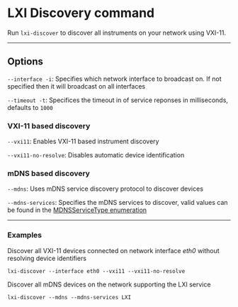 # LXI Discovery command

Run `lxi-discover` to discover all instruments on your network using VXI-11.

---

## Options

`--interface -i`: Specifies which network interface to broadcast on. If not specified then it will broadcast on all interfaces

`--timeout -t`: Specifices the timeout in of service reponses in milliseconds, defaults to `1000`

### VXI-11 based discovery

`--vxi11`: Enables VXI-11 based instrument discovery

`--vxi11-no-resolve`: Disables automatic device identification

### mDNS based discovery

`--mdns`: Uses mDNS service discovery protocol to discover devices

`--mdns-services`: Specifies the mDNS services to discover, valid values can be found in the [MDNSServiceType enumeration](../../measure-core/src/main/java/org/jmeasure/core/lxi/mdns/MDNSServiceType.java)

---

### Examples

Discover all VXI-11 devices connected on network interface *eth0* without resolving device identifiers

    lxi-discover --interface eth0 --vxi11 --vxi11-no-resolve

Discover all mDNS devices on the network supporting the LXI service

    lxi-discover --mdns --mdns-services LXI
